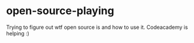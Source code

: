 # open-source-playing

Trying to figure out wtf open source is and how to use it. Codeacademy is helping :)
